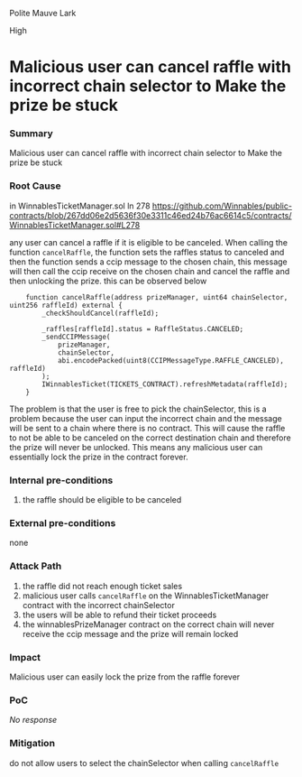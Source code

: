 Polite Mauve Lark

High

# Malicious user can cancel raffle with incorrect chain selector to Make the prize be stuck

### Summary

Malicious user can cancel raffle with incorrect chain selector to Make the prize be stuck

### Root Cause

in WinnablesTicketManager.sol ln 278
https://github.com/Winnables/public-contracts/blob/267dd06e2d5636f30e3311c46ed24b76ac6614c5/contracts/WinnablesTicketManager.sol#L278

any user can cancel a raffle if it is eligible to be canceled. When calling the function `cancelRaffle`, the function sets the raffles status to canceled and then the function sends a ccip message to the chosen chain, this message will then call the ccip receive on the chosen chain and cancel the raffle and then unlocking the prize. this can be observed below 
```solidity
    function cancelRaffle(address prizeManager, uint64 chainSelector, uint256 raffleId) external {
        _checkShouldCancel(raffleId);

        _raffles[raffleId].status = RaffleStatus.CANCELED;
        _sendCCIPMessage(
            prizeManager,
            chainSelector,
            abi.encodePacked(uint8(CCIPMessageType.RAFFLE_CANCELED), raffleId)
        );
        IWinnablesTicket(TICKETS_CONTRACT).refreshMetadata(raffleId);
    }
```
The problem is that the user is free to pick the chainSelector, this is a problem because the user can input the incorrect chain and the message will be sent to a chain where there is no contract. This will cause the raffle to not be able to be canceled on the correct destination chain and therefore the prize will never be unlocked. This means any malicious user can essentially lock the prize in the contract forever.


### Internal pre-conditions

1. the raffle should be eligible to be canceled

### External pre-conditions

none

### Attack Path

1. the raffle did not reach enough ticket sales
2. malicious user calls `cancelRaffle` on the WinnablesTicketManager contract with the incorrect chainSelector
3. the users will be able to refund their ticket proceeds
4. the winnablesPrizeManager contract on the correct chain will never receive the ccip message and the prize will remain locked

### Impact

Malicious user can easily lock the prize from the raffle forever 

### PoC

_No response_

### Mitigation

do not allow users to select the chainSelector when calling `cancelRaffle`